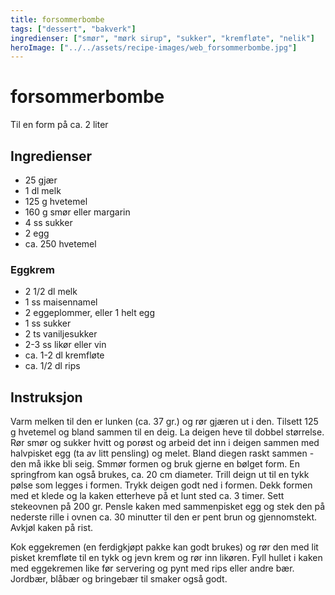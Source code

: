 ```yaml
---
title: forsommerbombe
tags: ["dessert", "bakverk"]
ingredienser: ["smør", "mørk sirup", "sukker", "kremfløte", "nelik"]
heroImage: ["../../assets/recipe-images/web_forsommerbombe.jpg"]
---
```


# forsommerbombe

Til en form på ca. 2 liter

## Ingredienser

- 25 gjær
- 1 dl melk
- 125 g hvetemel
- 160 g smør eller margarin
- 4 ss sukker
- 2 egg
- ca. 250 hvetemel

### Eggkrem

- 2 1/2 dl melk
- 1 ss maisennamel
- 2 eggeplommer, eller 1 helt egg
- 1 ss sukker
- 2 ts vaniljesukker
- 2-3 ss likør eller vin
- ca. 1-2 dl kremfløte
- ca. 1/2 dl rips

## Instruksjon

Varm melken til den er lunken (ca. 37 gr.) og rør gjæren ut i den. Tilsett 125 g hvetemel og bland sammen til en deig. La deigen heve til dobbel størrelse. Rør smør og sukker hvitt og porøst og arbeid det inn i deigen sammen med halvpisket egg (ta av litt pensling) og melet. Bland diegen raskt sammen - den må ikke bli seig. Smmør formen og bruk gjerne en bølget form. En springfrom kan også brukes, ca. 20 cm diameter. Trill deign ut til en tykk pølse som legges i formen. Trykk deigen godt ned i formen. Dekk formen med et klede og la kaken etterheve på et lunt sted ca. 3 timer. Sett stekeovnen på 200 gr. Pensle kaken med sammenpisket egg og stek den på nederste rille i ovnen ca. 30 minutter til den er pent brun og gjennomstekt. Avkjøl kaken på rist.

Kok eggekremen (en ferdigkjøpt pakke kan godt brukes) og rør den med lit pisket kremfløte til en tykk og jevn krem og rør inn likøren. Fyll hullet i kaken med eggekremen like før servering og pynt med rips eller andre bær. Jordbær, blåbær og bringebær til smaker også godt.
